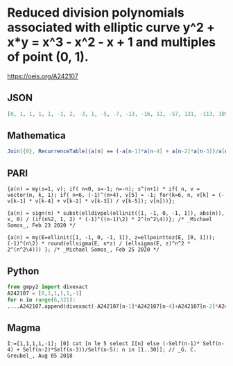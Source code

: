 # Reduced division polynomials associated with elliptic curve y^2 \+ x\*y \= x^3 \- x^2 \- x \+ 1 and multiples of point \(0, 1\)\.
https://oeis.org/A242107
## JSON
```JSON
[0, 1, 1, 1, 1, -1, 2, -3, 1, -5, -7, -13, -16, 11, -57, 131, -113, 389, 670, 2311, 3983, 9, 23647, -81511, 140576, -484247, -833503, -5751815, -14871471, -17124617, -147165662, 710017141, -2273917871, 9644648819, 11396432249, 204006839259, 808162720720]
```
## Mathematica
```Mathematica
Join[{0}, RecurrenceTable[{a[n] == (-a[n-1]*a[n-4] + a[n-2]*a[n-3])/a[n-5], a[0] == 0, a[1] == 1, a[2] == 1, a[3] == 1, a[4] == 1, a[5] == -1}, a, {n, 0, 50}]] (* _G. C. Greubel_, Aug 05 2018 *)
```
## PARI
```PARI
{a(n) = my(s=1, v); if( n<0, s=-1; n=-n); s^(n+1) * if( n, v = vector(n, k, 1); if( n<6, (-1)^(n>4), v[5] = -1; for(k=6, n, v[k] = (-v[k-1] * v[k-4] + v[k-2] * v[k-3]) / v[k-5]); v[n]))};
```
```PARI
{a(n) = sign(n) * subst(elldivpol(ellinit([1, -1, 0, -1, 1]), abs(n)), x, 0) / (if(n%2, 1, 2) * (-1)^((n-1)\2) * 2^(n^2\4))}; /* _Michael Somos_, Feb 23 2020 */
```
```PARI
{a(n) = my(E=ellinit([1, -1, 0, -1, 1]), z=ellpointtoz(E, [0, 1])); (-1)^(n\2) * round(ellsigma(E, n*z) / (ellsigma(E, z)^n^2 * 2^(n^2\4))) }; /* _Michael Somos_, Feb 25 2020 */
```
## Python
```Python
from gmpy2 import divexact
A242107 = [0,1,1,1,1,-1]
for n in range(6,321):
....A242107.append(divexact(-A242107[n-1]*A242107[n-4]+A242107[n-2]*A242107[n-3],A242107[n-5])) # _Chai Wah Wu_, Aug 15 2014
```
## Magma
```Magma
I:=[1,1,1,1,-1]; [0] cat [n le 5 select I[n] else (-Self(n-1)* Self(n-4) + Self(n-2)*Self(n-3))/Self(n-5): n in [1..30]]; // _G. C. Greubel_, Aug 05 2018
```
